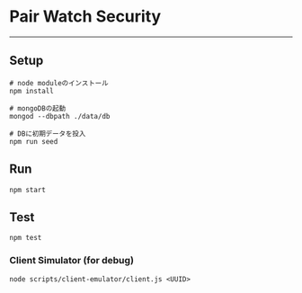 # Pair Watch Security
---

## Setup

```
# node moduleのインストール
npm install

# mongoDBの起動
mongod --dbpath ./data/db

# DBに初期データを投入
npm run seed
```

## Run

```
npm start
```

## Test

```
npm test
```

### Client Simulator (for debug)

```
node scripts/client-emulator/client.js <UUID>
```
